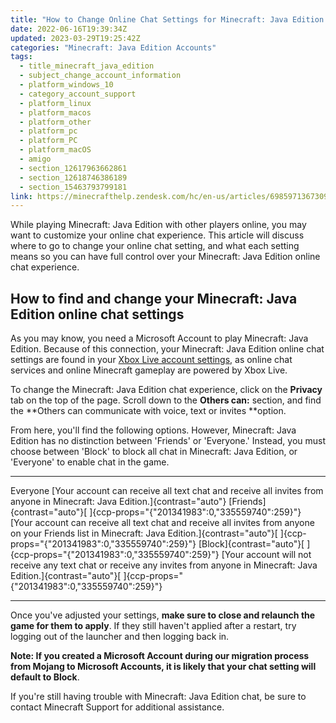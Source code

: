 ```yaml
---
title: "How to Change Online Chat Settings for Minecraft: Java Edition "
date: 2022-06-16T19:39:34Z
updated: 2023-03-29T19:25:42Z
categories: "Minecraft: Java Edition Accounts"
tags:
  - title_minecraft_java_edition
  - subject_change_account_information
  - platform_windows_10
  - category_account_support
  - platform_linux
  - platform_macos
  - platform_other
  - platform_pc
  - platform_PC
  - platform_macOS
  - amigo
  - section_12617963662861
  - section_12618746386189
  - section_15463793799181
link: https://minecrafthelp.zendesk.com/hc/en-us/articles/6985971367309-How-to-Change-Online-Chat-Settings-for-Minecraft-Java-Edition-
---
```


While playing Minecraft: Java Edition with other players online, you may want to customize your online chat experience. This article will discuss where to go to change your online chat setting, and what each setting means so you can have full control over your Minecraft: Java Edition online chat experience. 

## How to find and change your Minecraft: Java Edition online chat settings 

As you may know, you need a Microsoft Account to play Minecraft: Java Edition. Because of this connection, your Minecraft: Java Edition online chat settings are found in your [Xbox Live account settings,](https://account.xbox.com/en-gb/settings) as online chat services and online Minecraft gameplay are powered by Xbox Live. 

To change the Minecraft: Java Edition chat experience, click on the **Privacy** tab on the top of the page. Scroll down to the **Others can:** section, and find the **Others can communicate with voice, text or invites **option.  

From here, you'll find the following options. However, Minecraft: Java Edition has no distinction between 'Friends' or 'Everyone.' Instead, you must choose between 'Block' to block all chat in Minecraft: Java Edition, or 'Everyone' to enable chat in the game. 

  -------------------------------------------------------------------------------- ----------------------------------------------------------------------------------------------------------------------------------------------------------------------------------------------------
  Everyone                                                                         [Your account can receive all text chat and receive all invites from anyone in Minecraft: Java Edition.]{contrast="auto"}
  [Friends]{contrast="auto"}[ ]{ccp-props="{\"201341983\":0,\"335559740\":259}"}   [Your account can receive all text chat and receive all invites from anyone on your Friends list in Minecraft: Java Edition.]{contrast="auto"}[ ]{ccp-props="{\"201341983\":0,\"335559740\":259}"}
  [Block]{contrast="auto"}[ ]{ccp-props="{\"201341983\":0,\"335559740\":259}"}     [Your account will not receive any text chat or receive any invites from anyone in Minecraft: Java Edition.]{contrast="auto"}[ ]{ccp-props="{\"201341983\":0,\"335559740\":259}"}
  -------------------------------------------------------------------------------- ----------------------------------------------------------------------------------------------------------------------------------------------------------------------------------------------------

Once you\'ve adjusted your settings, **make sure to close and relaunch the game for them to apply**. If they still haven\'t applied after a restart, try logging out of the launcher and then logging back in. 

**Note: If you created a Microsoft Account during our migration process from Mojang to Microsoft Accounts, it is likely that your chat setting will default to Block**.  

If you're still having trouble with Minecraft: Java Edition chat, be sure to contact Minecraft Support for additional assistance.
